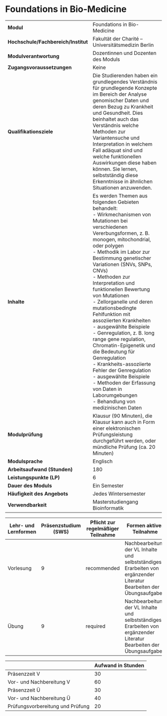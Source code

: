 # Foundations in Bio-Medicine
|                                    |   |
|------------------------------------|---|
|**Modul**                           | Foundations in Bio-Medicine |
|**Hochschule/Fachbereich/Institut** | Fakultät der Charité – Universitätsmedizin Berlin |
|**Modulverantwortung**              | Dozentinnen und Dozenten des Moduls |
|**Zugangsvoraussetzungen**          | Keine |
|**Qualifikationsziele**             | Die Studierenden haben ein grundlegendes Verständnis für grundlegende Konzepte im Bereich der Analyse genomischer Daten und deren Bezug zu Krankheit und Gesundheit. Dies beinhaltet auch das Verständnis welche Methoden zur Variantensuche und Interpretation in welchem Fall adäquat sind und welche funktionellen Auswirkungen diese haben können. Sie lernen, selbstständig diese Erkenntnisse in ähnlichen Situationen anzuwenden. |
|**Inhalte**                         | Es werden Themen aus folgenden Gebieten behandelt:<br>- Wirkmechanismen von Mutationen bei verschiedenen Vererbungsformen, z. B. monogen, mitochondrial, oder polygen<br>- Methodik im Labor zur Bestimmung genetischer Variationen (SNVs, SNPs, CNVs)<br>- Methoden zur Interpretation und funktionellen Bewertung von Mutationen<br>- Zellorganelle und deren mutationsbedingte Fehlfunktion mit assoziierten Krankheiten<br>- ausgewählte Beispiele<br>- Genregulation, z. B. long range gene regulation, Chromatin-Epigenetik und die Bedeutung für Genregulation<br>- Krankheits-assoziierte Fehler der Genregulation<br>- ausgewählte Beispiele<br>- Methoden der Erfassung von Daten in Laborumgebungen<br>- Behandlung von medizinischen Daten |
|**Modulprüfung**                    | Klausur (90 Minuten), die Klausur kann auch in Form einer elektronischen Prüfungsleistung durchgeführt werden, oder mündliche Prüfung (ca. 20 Minuten) |
|**Modulsprache**                    | Englisch |
|**Arbeitsaufwand (Stunden)**        | 180 |
|**Leistungspunkte (LP)**            | 6 |
|**Dauer des Moduls**                | Ein Semester |
|**Häufigkeit des Angebots**         | Jedes Wintersemester |
|**Verwendbarkeit**                  | Masterstudiengang Bioinformatik |

| Lehr- und Lernformen | Präsenzstudium <br> (SWS) | Pflicht zur regelmäßiger Teilnahme | Formen aktiver Teilnahme |
| ---------------------|---------------------------|------------------------------------|------------------------- |
| Vorlesung            | 9                         | recommended                        | Nachbearbeitung der VL Inhalte und selbstständiges Erarbeiten von ergänzender Literatur<br>Bearbeiten der Übungsaufgaben |
| Übung                | 9                         | required                           | Nachbearbeitung der VL Inhalte und selbstständiges Erarbeiten von ergänzender Literatur<br>Bearbeiten der Übungsaufgaben |

|   | Aufwand in Stunden |
| - |--------------------|
| Präsenzzeit V                            | 30    |
| Vor- und Nachbereitung V                 | 60    |
| Präsenzzeit Ü                            | 30    |
| Vor- und Nachbereitung Ü                 | 40    |
| Prüfungsvorbereitung und Prüfung         | 20    |
